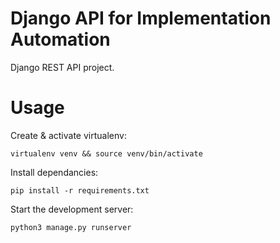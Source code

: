 # Django API for Implementation Automation

Django REST API project.

# Usage

Create & activate virtualenv:

`virtualenv venv && source venv/bin/activate`

Install dependancies:

`pip install -r requirements.txt`

Start the development server:

`python3 manage.py runserver`

